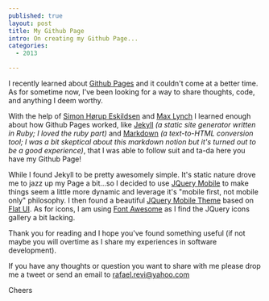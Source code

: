 ```yaml
---
published: true
layout: post
title: My Github Page
intro: On creating my Github Page...
categories: 
  - 2013

---
```


I recently learned about [Github Pages][pages] and it couldn't come at a better time. As for sometime now, I've been looking for a way to share thoughts, code, and anything I deem worthy.  

With the help of [Simon Hørup Eskildsen][sirupsen_post] and [Max Lynch][max_lynch_post] I learned enough about how Github Pages worked, like  [Jekyll][jekyll] <i>(a static site generator written in Ruby; I loved the ruby part)</i> and [Markdown][markdown] <i>(a text-to-HTML conversion tool; I was a bit skeptical about this markdown notion but it's turned out to be a good experience)</i>, that I was able to follow suit and ta-da here you have my Github Page!

While I found Jekyll to be pretty awesomely simple. It's static nature drove me to jazz up my Page a bit...so I decided to use [JQuery Mobile][jquery_mobile] to make things seem a little more dynamic and leverage it's "mobile first, not mobile only" philosophy. I then found a beautiful [JQuery Mobile Theme][jquery_mobile_theme] based on [Flat UI][flat_ui]. As for icons, I am using [Font Awesome][font_awesome] as I find the JQuery icons gallery a bit lacking.

Thank you for reading and I hope you've found something useful (if not maybe you will overtime as I share my experiences in software development).

If you have any thoughts or question you want to share with me please drop me a tweet or send an email to rafael.revi@yahoo.com

Cheers

[pages]: http://pages.github.com
[jekyll]: http://github.com/mojombo/jekyll
[markdown]: http://daringfireball.net/projects/markdown/
[sirupsen_post]: http://sirupsen.com/the-switch-to-github-pages/
[max_lynch_post]: http://blog.jetstrap.com/2013/03/building-a-docs-site-with-jekyll-github-pages/
[jquery_mobile]: http://view.jquerymobile.com/1.3.0/
[jquery_mobile_theme]: https://github.com/ququplay/jquery-mobile-flat-ui-theme
[flat_ui]: http://designmodo.com/demo/flat-ui/
[font_awesome]: http://fortawesome.github.io/Font-Awesome/
